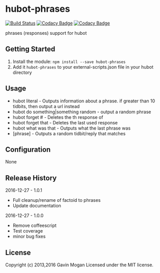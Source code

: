 # hubot-phrases

[![Build Status](https://travis-ci.org/halkeye/hubot-phrases.png?branch=master)](https://travis-ci.org/halkeye/hubot-phrases)
[![Codacy Badge](https://api.codacy.com/project/badge/Grade/667ad904c0dd4cea94f50e513720e71a)](https://www.codacy.com/app/halkeye/hubot-phrases?utm_source=github.com&amp;utm_medium=referral&amp;utm_content=halkeye/hubot-phrases&amp;utm_campaign=Badge_Grade)
[![Codacy Badge](https://api.codacy.com/project/badge/Coverage/667ad904c0dd4cea94f50e513720e71a)](https://www.codacy.com/app/halkeye/hubot-phrases?utm_source=github.com&utm_medium=referral&utm_content=halkeye/hubot-phrases&utm_campaign=Badge_Coverage)

phrases (responses) support for hubot

## Getting Started
1. Install the module: `npm install --save hubot-phrases`
2. Add it `hubot-phrases` to your external-scripts.json file in your hubot directory

## Usage

* hubot literal <phrase> - Outputs information about a phrase. if greater than 10 tidbits, then output a url instead
* hubot do something|something random - output a random phrase
* hubot forget <phrase>#<num> - Deletes the <num>th response of <phrase>
* hubot forget that - Deletes the last used response
* hubot what was that - Outputs what the last phrase was
* [phrase] - Outputs a random tidbit/reply that matches <phrase>

## Configuration

None

## Release History

2016-12-27 - 1.0.1

* Full cleanup/rename of factoid to phrases
* Update documentation

2016-12-27 - 1.0.0

* Remove coffeescript
* Test coverage
* minor bug fixes

## License
Copyright (c) 2013,2016 Gavin Mogan
Licensed under the MIT license.
